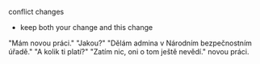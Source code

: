conflict changes
- keep both your change and this change

"Mám novou práci."
"Jakou?"
"Dělám admina v Národním bezpečnostním úřadě."
"A kolik ti platí?"
"Zatím nic, oni o tom ještě nevědí."
 novou práci.
